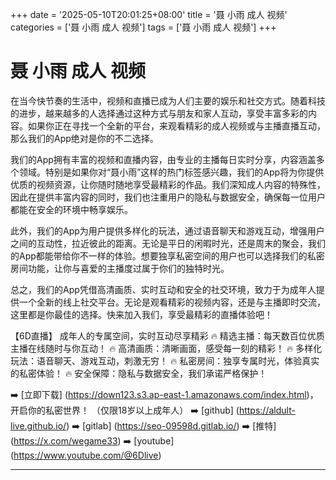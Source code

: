 +++
date = '2025-05-10T20:01:25+08:00'
title = '聂 小雨 成人 视频'
categories = ['聂 小雨 成人 视频']
tags = ['聂 小雨 成人 视频']
+++

# 聂 小雨 成人 视频

在当今快节奏的生活中，视频和直播已成为人们主要的娱乐和社交方式。随着科技的进步，越来越多的人选择通过这种方式与朋友和家人互动，享受丰富多彩的内容。如果你正在寻找一个全新的平台，来观看精彩的成人视频或与主播直播互动，那么我们的App绝对是你的不二选择。

我们的App拥有丰富的视频和直播内容，由专业的主播每日实时分享，内容涵盖多个领域。特别是如果你对“聂小雨”这样的热门标签感兴趣，我们的App将为你提供优质的视频资源，让你随时随地享受最精彩的作品。我们深知成人内容的特殊性，因此在提供丰富内容的同时，我们也注重用户的隐私与数据安全，确保每一位用户都能在安全的环境中畅享娱乐。

此外，我们的App为用户提供多样化的玩法，通过语音聊天和游戏互动，增强用户之间的互动性，拉近彼此的距离。无论是平日的闲暇时光，还是周末的聚会，我们的App都能带给你不一样的体验。想要独享私密空间的用户也可以选择我们的私密房间功能，让你与喜爱的主播度过属于你们的独特时光。

总之，我们的App凭借高清画质、实时互动和安全的社交环境，致力于为成年人提供一个全新的线上社交平台。无论是观看精彩的视频内容，还是与主播即时交流，这里都是你最佳的选择。快来加入我们，享受最精彩的直播体验吧！

【6D直播】
成年人的专属空间，实时互动尽享精彩
🔥 精选主播：每天数百位优质主播在线随时与你互动！
🔥 高清画质：清晰画面，感受每一刻的精彩！
🔥 多样化玩法：语音聊天、游戏互动，刺激无穷！
🔥 私密房间：独享专属时光，体验真实的私密体验！
🔥 安全保障：隐私与数据安全，我们承诺严格保护！

➡️ [立即下载] (https://down123.s3.ap-east-1.amazonaws.com/index.html)，开启你的私密世界！
（仅限18岁以上成年人）
➡️ [github] (https://aldult-live.github.io/)
➡️ [gitlab] (https://seo-09598d.gitlab.io/)
➡️ [推特] (https://x.com/wegame33)
➡️ [youtube] (https://www.youtube.com/@6Dlive)

---
